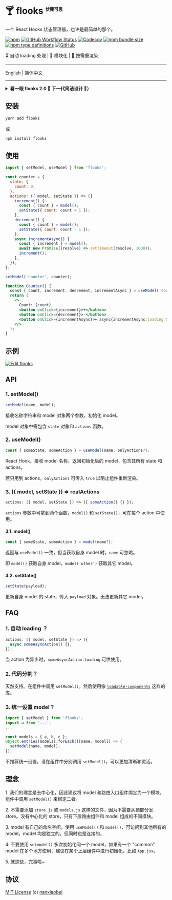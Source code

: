 # 🍸 flooks <sup><sup><sub><sub>伏鹿可思</sub></sub></sup></sup>

一个 React Hooks 状态管理器，也许是最简单的那个。

[![npm](https://img.shields.io/npm/v/flooks?style=flat-square)](https://www.npmjs.com/package/flooks)
[![GitHub Workflow Status](https://img.shields.io/github/workflow/status/nanxiaobei/flooks/Test?style=flat-square)](https://github.com/nanxiaobei/flooks/actions?query=workflow%3ATest)
[![Codecov](https://img.shields.io/codecov/c/github/nanxiaobei/flooks?style=flat-square)](https://codecov.io/gh/nanxiaobei/flooks)
[![npm bundle size](https://img.shields.io/bundlephobia/minzip/flooks?style=flat-square)](https://bundlephobia.com/result?p=flooks)
[![npm type definitions](https://img.shields.io/npm/types/typescript?style=flat-square)](https://github.com/nanxiaobei/flooks/blob/master/src/index.ts)
[![GitHub](https://img.shields.io/github/license/nanxiaobei/flooks?style=flat-square)](https://github.com/nanxiaobei/flooks/blob/master/LICENSE)

⏳ 自动 loading 处理 | 🧩 模块化 | 🔌 按需重渲染

---

[English](./README.md) | 简体中文

---

<details>
<summary>
<strong>看一眼 flooks 2.0 💭 下一代简洁设计 🤳）</strong>
</summary>

---

最简洁的 API，只有 `use`，怎么样？现在就试试吧。

[▷ 在线示例](https://codesandbox.io/s/flooks-20-e4fsq)

```shell script
yarn add flooks@next
```

```jsx harmony
import use from 'flooks';

const useCounter = use({
  count: 0,
  add() {
    const { count } = use();
    use({ count: count + 1 });
  },
  sub() {
    const { count } = use();
    use({ count: count - 1 });
  },
  async addLater() {
    const { add } = use();
    await new Promise((resolve) => setTimeout(resolve, 1000));
    add();
  },
});

function Counter() {
  const { count, add, sub, addLater } = useCounter();
  return (
    <>
      <p>{count}</p>
      <button onClick={add}>+</button>
      <button onClick={sub}>-</button>
      <button onClick={addLater}>+ ⌛{addLater.loading && '...'}</button>
    </>
  );
}
```

</details>

## 安装

```sh
yarn add flooks
```

或

```sh
npm install flooks
```

## 使用

```jsx harmony
import { setModel, useModel } from 'flooks';

const counter = {
  state: {
    count: 0,
  },
  actions: ({ model, setState }) => ({
    increment() {
      const { count } = model();
      setState({ count: count + 1 });
    },
    decrement() {
      const { count } = model();
      setState({ count: count - 1 });
    },
    async incrementAsync() {
      const { increment } = model();
      await new Promise((resolve) => setTimeout(resolve, 1000));
      increment();
    },
  }),
};

setModel('counter', counter);

function Counter() {
  const { count, increment, decrement, incrementAsync } = useModel('counter');
  return (
    <>
      Count: {count}
      <button onClick={increment}>+</button>
      <button onClick={decrement}>-</button>
      <button onClick={incrementAsync}>+ async{incrementAsync.loading && '...'}</button>
    </>
  );
}
```

## 示例

[![Edit flooks](https://codesandbox.io/static/img/play-codesandbox.svg)](https://codesandbox.io/s/flooks-gqye5?fontsize=14)

## API

### 1. setModel()

```js
setModel(name, model);
```

接收名称字符串和 model 对象两个参数，初始化 model。

model 对象中需包含 `state` 对象和 `actions` 函数。

### 2. useModel()

```js
const { someState, someAction } = useModel(name, onlyActions?);
```

React Hook。接收 model 名称，返回初始化后的 model，包含其所有 state 和 actions。

若只用到 actions，`onlyActions` 可传入 `true` 以阻止组件重新渲染。

### 3. ({ model, setState }) => realActions

```js
actions: ({ model, setState }) => ({ someAction() {} });
```

`actions` 参数中可拿到两个函数，`model()` 和 `setState()`，可在每个 action 中使用。

#### 3.1. model()

```js
const { someState, someAction } = model(name?);
```

返回与 `useModel()` 一致，但当获取自身 model 时，`name` 可忽略。

即 `model()` 获取自身 model，`model('other')` 获取其它 model。

#### 3.2. setState()

```js
setState(payload);
```

更新自身 model 的 state，传入 `payload` 对象。无法更新其它 model。

## FAQ

### 1. 自动 loading ？

```js
actions: ({ model, setState }) => ({
  async someAsyncAction() {},
});
```

当 action 为异步时，`someAsyncAction.loading` 可供使用。

### 2. 代码分割？

天然支持。在组件中调用 `setModel()`，然后使用像 [`loadable-components`](https://github.com/smooth-code/loadable-components) 这样的库。

### 3. 统一设置 model？

```js
import { setModel } from 'flooks';
import a from '...';
...

const models = { a, b, c };
Object.entries(models).forEach(([name, model]) => {
  setModel(name, model);
});
```

不推荐统一设置。请在组件中分别调用 `setModel()`，可以更加清晰和灵活。

## 理念

1\. 我们的理念是去中心化，因此建议将 model 和路由入口组件绑定为一个模块，组件中调用 `setModel()` 来绑定二者。

2\. 不需要添加 `store.js` 或 `models.js` 这样的文件，因为不需要从顶部分发 store。没有中心化的 store，只有下层路由组件和 model 组成的不同模块。

3\. model 有自己的命名空间，使用 `useModel()` 和 `model()`，可访问到其他所有的 model。model 均是独立的，但同时也是连接的。

4\. 不要使用 `setmodel()` 多次初始化同一个 model，如果有一个 "common" model 在多个地方使用，建议在某个上层组件中进行初始化，比如 `App.jsx`。

5\. 就这些，完事啦~

## 协议

[MIT License](https://github.com/nanxiaobei/flooks/blob/master/LICENSE) (c) [nanxiaobei](https://mrlee.me/)
